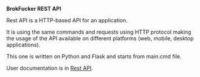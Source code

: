 **BrokFucker REST API**

  Rest API is a HTTP-based API for an application.

  It is using the same commands and requests using HTTP protocol making the usage of the API available on different platforms (web, mobile, desktop applications).

  This one is written on Python and Flask and starts from main.cmd file.

  User documentation is in [Rest API](./doc/rest-api.md).